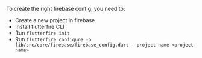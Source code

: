 To create the right firebase config, you need to:
- Create a new project in firebase
- Install flutterfire CLI
- Run `flutterfire init`
- Run `flutterfire configure -o lib/src/core/firebase/firebase_config.dart --project-name <project-name>`
